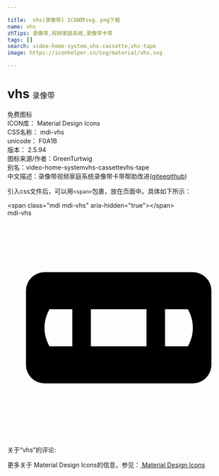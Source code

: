 ```yaml
---

title:  vhs(录像带) ICON转svg、png下载
name: vhs
zhTips: 录像带,视频家庭系统,录像带卡带
tags: []
search: video-home-system,vhs-cassette,vhs-tape
image: https://iconhelper.cn/svg/material/vhs.svg

---
```


# vhs  <small style="font-size: 60%;font-weight: 100">录像带</small>


<div class="detail-page">
<p>
<span><span class="badge-success badge">免费图标</span> </span>
<br/>
<span>
ICON库：
<span class="badge-secondary badge">Material Design Icons</span> 
</span>
<br/>
<span>
CSS名称：
<span class="badge-secondary badge">mdi-vhs</span> 
</span>
<br/>
<span>
unicode：
<span class="badge-secondary badge">F0A1B</span> 
<copy-btn content='F0A1B' btn-title=""></copy-btn>
<copy-btn :content='String.fromCodePoint(parseInt("F0A1B", 16))' btn-title="复制U"></copy-btn>
</span>
<br/>
<span>
版本：
<span class="badge-secondary badge">2.5.94</span> 
</span>
<br/>
<span>图标来源/作者：<span class="badge-light badge">GreenTurtwig</span></span> 
<br/>
<span>别名：<span class="badge-light badge">video-home-system</span><span class="badge-light badge">vhs-cassette</span><span class="badge-light badge">vhs-tape</span></span><br/><span class="zh-detail">中文描述：<span class="badge-primary badge">录像带</span><span class="badge-primary badge">视频家庭系统</span><span class="badge-primary badge">录像带卡带</span><span class="help-link"><span>帮助改进</span>(<a href="https://gitee.com/liuwave/icon-helper/edit/master/json/material/vhs.json" target="_blank" rel="noopener noreferrer">gitee</a><a href="https://github.com/liuwave/icon-helper/edit/master/json/material/vhs.json" target="_blank" rel="noopener noreferrer">github</a></span>)</span><br/>
</p>
</div>
<div class="alert alert-dark">
  <i class="mdi mdi-vhs mdi-48px"></i>
  <i class="mdi mdi-vhs mdi-36px"></i>
  <i class="mdi mdi-vhs mdi-24px"></i>
  <i class="mdi mdi-vhs mdi-18px"></i>
</div>
<div>
  <p>引入css文件后，可以用<code>&lt;span&gt;</code>包裹，放在页面中。具体如下所示：    
  </p>
  <div class="alert alert-primary" style="font-size: 14px">
    &lt;span class="mdi mdi-vhs" aria-hidden="true"&gt;&lt;/span&gt;
    <copy-btn content='<span class="mdi mdi-vhs" aria-hidden="true"></span>'></copy-btn>
  </div>
  <div class="alert alert-secondary">
    <i class="mdi mdi-vhs"
    style="font-size: 24px"
    aria-hidden="true"></i> mdi-vhs
    <copy-btn content="mdi-vhs" btn-title="复制图标名称"></copy-btn>
  </div>
</div>
<div id="svg" class="svg-wrap">
<svg xmlns="http://www.w3.org/2000/svg" viewBox="0 0 24 24"><path d="M4,6A2,2 0 0,0 2,8V16A2,2 0 0,0 4,18H20A2,2 0 0,0 22,16V8A2,2 0 0,0 20,6H4M4.54,10H7V14H4.54C4.19,13.39 4,12.7 4,12C4,11.3 4.19,10.61 4.54,10M9,10H15V14H9V10M17,10H19.46C19.81,10.61 20,11.3 20,12C20,12.7 19.81,13.39 19.46,14H17V10Z" /></svg>
</div>
<detail full-name='mdi-vhs'></detail>
<div>
<p>关于“vhs”的评论:</p>
</div>
<Vssue title="关于“vhs”的评论" ></Vssue>    
<div><p>更多关于 Material Design Icons的信息，参见：<a target="_blank" href="https://iconhelper.cn/material.html"> Material Design Icons</a>
</p></div>
